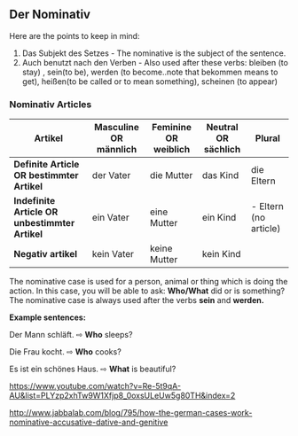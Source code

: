## Der Nominativ

Here are the points to keep in mind:

1. Das Subjekt des Setzes - The nominative is the subject of the sentence.
2. Auch benutzt nach den Verben - Also used after these verbs:
   bleiben (to stay) , sein(to be), werden (to become..note that bekommen means to get), heißen(to be called or to mean something), scheinen (to appear)

### Nominativ Articles

| Artikel                                  | Masculine OR männlich | Feminine OR weiblich | Neutral OR sächlich | Plural                |
| ---------------------------------------- | --------------------- | -------------------- | ------------------- | --------------------- |
| **Definite Article OR bestimmter Artikel** | der Vater             | die Mutter           | das Kind            | die Eltern            |
| **Indefinite Article OR unbestimmter Artikel** | ein Vater             | eine Mutter          | ein Kind            | - Eltern (no article) |
| **Negativ artikel**                      | kein Vater            | keine Mutter         | kein Kind           |                       |

The nominative case is used for a person, animal or thing which is doing the action. In this case, you will be able to ask: **Who/What** did or is something? The nominative case is always used after the verbs **sein** and **werden.**

**Example sentences:**

Der Mann schläft. ⇨ **Who** sleeps?

Die Frau kocht. ⇨ **Who** cooks?

Es ist ein schönes Haus. ⇨ **What** is beautiful?



https://www.youtube.com/watch?v=Re-5t9qA-AU&list=PLYzp2xhTw9W1Xfjp8_0oxsULeUw5g80TH&index=2

http://www.jabbalab.com/blog/795/how-the-german-cases-work-nominative-accusative-dative-and-genitive